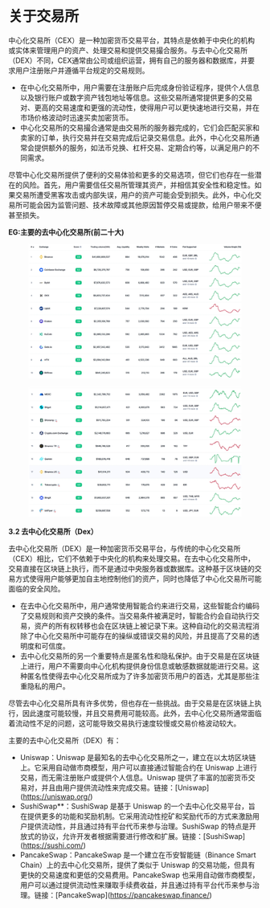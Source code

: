 # 关于交易所

中心化交易所（CEX）是一种加密货币交易平台，其特点是依赖于中央化的机构或实体来管理用户的资产、处理交易和提供交易撮合服务。与去中心化交易所（DEX）不同，CEX通常由公司或组织运营，拥有自己的服务器和数据库，并要求用户注册账户并遵循平台规定的交易规则。

* 在中心化交易所中，用户需要在注册账户后完成身份验证程序，提供个人信息以及银行账户或数字资产钱包地址等信息。这些交易所通常提供更多的交易对、更高的交易速度和更强的流动性，使得用户可以更快速地进行交易，并在市场价格波动时迅速买卖加密货币。
* 中心化交易所的交易撮合通常是由交易所的服务器完成的，它们会匹配买家和卖家的订单，执行交易并在交易完成后记录交易信息。此外，中心化交易所通常会提供额外的服务，如法币兑换、杠杆交易、定期合约等，以满足用户的不同需求。

&#x20;

尽管中心化交易所提供了便利的交易体验和更多的交易选项，但它们也存在一些潜在的风险。首先，用户需要信任交易所管理其资产，并相信其安全性和稳定性。如果交易所遭受黑客攻击或内部失误，用户的资产可能会受到损失。此外，中心化交易所可能会因为监管问题、技术故障或其他原因暂停交易或提款，给用户带来不便甚至损失。

&#x20;

**EG:主要的去中心化交易所(前二十大)**

<figure><img src="../.gitbook/assets/image (1).png" alt=""><figcaption></figcaption></figure>

<figure><img src="../.gitbook/assets/image (2).png" alt=""><figcaption></figcaption></figure>

**3.2 去中心化交易所（Dex）**

去中心化交易所（DEX）是一种加密货币交易平台，与传统的中心化交易所（CEX）相比，它们不依赖于中央化的机构来处理交易。在去中心化交易所中，交易直接在区块链上执行，而不是通过中央服务器或数据库。这种基于区块链的交易方式使得用户能够更加自主地控制他们的资产，同时也降低了中心化交易所可能面临的安全风险。

* 在去中心化交易所中，用户通常使用智能合约来进行交易，这些智能合约编码了交易规则和资产交换的条件。当交易条件被满足时，智能合约会自动执行交易，资产的所有权转移也会在区块链上被记录下来。这种自动化的交易流程消除了中心化交易所中可能存在的操纵或错误交易的风险，并且提高了交易的透明度和可信度。
* 去中心化交易所的另一个重要特点是匿名性和隐私保护。由于交易是在区块链上进行，用户不需要向中心化机构提供身份信息或敏感数据就能进行交易。这种匿名性使得去中心化交易所成为了许多加密货币用户的首选，尤其是那些注重隐私的用户。

&#x20;

尽管去中心化交易所具有许多优势，但也存在一些挑战。由于交易是在区块链上执行，因此速度可能较慢，并且交易费用可能较高。此外，去中心化交易所通常面临着流动性不足的问题，这可能导致交易执行速度较慢或交易价格波动较大。

主要的去中心化交易所（DEX）有：

* Uniswap：Uniswap 是最知名的去中心化交易所之一，建立在以太坊区块链上。它采用自动做市商模型，用户可以直接通过智能合约在 Uniswap 上进行交易，而无需注册账户或提供个人信息。Uniswap 提供了丰富的加密货币交易对，并且由用户提供流动性来完成交易。链接：\[Uniswap]\(https://uniswap.org/)
* SushiSwap\*\*：SushiSwap 是基于 Uniswap 的一个去中心化交易平台，旨在提供更多的功能和奖励机制。它采用流动性挖矿和奖励代币的方式来激励用户提供流动性，并且通过持有平台代币来参与治理。SushiSwap 的特点是开放式的协议，允许开发者根据需要进行修改和扩展。链接：\[SushiSwap]\(https://sushi.com/)
* PancakeSwap：PancakeSwap 是一个建立在币安智能链（Binance Smart Chain）上的去中心化交易所，提供了类似于 Uniswap 的交易功能，但具有更快的交易速度和更低的交易费用。PancakeSwap 也采用自动做市商模型，用户可以通过提供流动性来赚取手续费收益，并且通过持有平台代币来参与治理。链接：\[PancakeSwap]\(https://pancakeswap.finance/)






